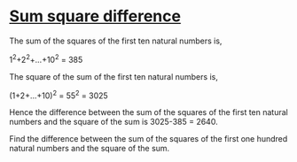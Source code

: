 # [Sum square difference](https://projecteuler.net/problem=6)

The sum of the squares of the first ten natural numbers is,
<p>1<sup>2</sup>+2<sup>2</sup>+...+10<sup>2</sup> = 385</p>
The square of the sum of the first ten natural numbers is,
<p>(1+2+...+10)<sup>2</sup> = 55<sup>2</sup> = 3025</p>
Hence the difference between the sum of the squares of the first ten natural numbers
and the square of the sum is 3025-385 = 2640.

Find the difference between the sum of the squares of the first one hundred natural numbers and the square of the sum.
